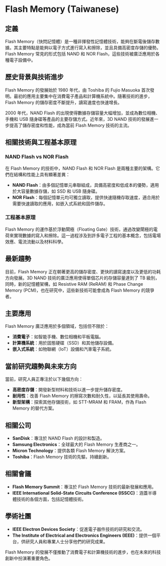 # Flash Memory (Taiwanese)

## 定義

Flash Memory（快閃記憶體）是一種非揮發性記憶體技術，能夠在斷電後儲存數據。其主要特點是能夠以電子方式進行寫入和擦除，並且具備高密度存儲的優勢。Flash Memory 常見的形式包括 NAND 和 NOR Flash，這些技術被廣泛應用於各種電子設備中。

## 歷史背景與技術進步

Flash Memory 的發展始於 1980 年代，由 Toshiba 的 Fujio Masuoka 首次發明。最初的應用主要集中在消費電子產品和計算機系統中。隨著技術的進步，Flash Memory 的儲存密度不斷提升，讀寫速度也快速增長。

2000 年代，NAND Flash 的出現使得數據存儲容量大幅增加，並成為數位相機、手機和 USB 隨身碟等產品的主要存儲方式。近年來，3D NAND 技術的發展進一步提高了儲存密度和性能，成為當前 Flash Memory 技術的主流。

## 相關技術與工程基本原理

### NAND Flash vs NOR Flash

在 Flash Memory 的技術中，NAND Flash 和 NOR Flash 是兩種主要的架構。它們在結構和性能上具有顯著差異：

- **NAND Flash**：由多個記憶單元串聯組成，具備高密度和低成本的優勢，適用於大容量數據存儲，如 SSD 和 USB 隨身碟。
- **NOR Flash**：每個記憶單元均可獨立讀取，提供快速隨機存取速度，適合用於需要快速讀取的應用，如嵌入式系統和固件儲存。

### 工程基本原理

Flash Memory 的運作基於浮動閘極（Floating Gate）技術，通過改變閘極的電荷來實現數據的寫入和擦除。這一過程涉及到許多電子工程的基本概念，包括電場效應、電流流動以及材料科學。

## 最新趨勢

目前，Flash Memory 正在朝著更高的儲存密度、更快的讀寫速度以及更低的功耗方向發展。3D NAND 技術的廣泛應用使得單個芯片的存儲容量達到了 TB 級別，同時，新的記憶體架構，如 Resistive RAM (ReRAM) 和 Phase Change Memory (PCM)，也在研究中，這些新技術可能會成為 Flash Memory 的競爭者。

## 主要應用

Flash Memory 廣泛應用於多個領域，包括但不限於：

- **消費電子**：如智能手機、數位相機和平板電腦。
- **計算機系統**：用於固態硬碟（SSD）和其他儲存設備。
- **嵌入式系統**：如物聯網（IoT）設備和汽車電子系統。

## 當前研究趨勢與未來方向

當前，研究人員正專注於以下幾個方向：

- **高密度存儲**：開發新型材料和技術以進一步提升儲存密度。
- **耐用性**：改善 Flash Memory 的擦寫次數和耐久性，以延長其使用壽命。
- **新型架構**：探索其他存儲技術，如 STT-MRAM 和 FRAM，作為 Flash Memory 的替代方案。

## 相關公司

- **SanDisk**：專注於 NAND Flash 的設計和製造。
- **Samsung Electronics**：全球最大的 Flash Memory 生產商之一。
- **Micron Technology**：提供各類 Flash Memory 解決方案。
- **Toshiba**：Flash Memory 技術的先驅，持續創新。

## 相關會議

- **Flash Memory Summit**：專注於 Flash Memory 技術的最新發展和應用。
- **IEEE International Solid-State Circuits Conference (ISSCC)**：涵蓋半導體技術的各個方面，包括記憶體技術。

## 學術社團

- **IEEE Electron Devices Society**：促進電子器件技術的研究和交流。
- **The Institute of Electrical and Electronics Engineers (IEEE)**：提供一個平台，供研究人員和專業人士分享他們的研究成果。

Flash Memory 的發展不僅推動了消費電子和計算機技術的進步，也在未來的科技創新中扮演著重要角色。